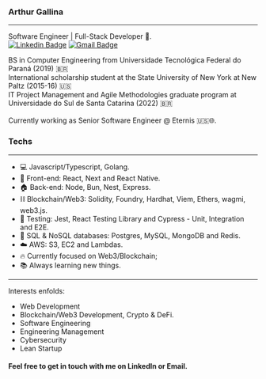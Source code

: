 <!-- <img align="right" width="400" height="400" src="https://hum-systems.com/site/templates/images/jobs/software-developer-2.png"> -->


### Arthur Gallina
---
Software Engineer | Full-Stack Developer :robot:.
<br/>
[![Linkedin Badge](https://img.shields.io/badge/-Arthur%20Gallina-6633cc?style=flat-square&logo=Linkedin&logoColor=white&link=https://www.linkedin.com/in/arthur-gallina-086768b0/)](https://www.linkedin.com/in/arthur-gallina-086768b0/) 
[![Gmail Badge](https://img.shields.io/badge/-arthur.gallina@gmail.com-6633cc?style=flat-square&logo=Gmail&logoColor=white&link=mailto:arthur.gallina@gmail.com)](mailto:arthur.gallina@gmail.com)

BS in Computer Engineering from Universidade Tecnológica Federal do Paraná (2019) :brazil:  <br/>
International scholarship student at the State University of New York at New Paltz (2015-16) :us:  <br/>
IT Project Management and Agile Methodologies graduate program at Universidade do Sul de Santa Catarina (2022) :brazil:
<br/>
<br/>
Currently working as Senior Software Engineer @ Eternis :us:🌐.

### Techs
---
- 💻 Javascript/Typescript, Golang.
- 🚀 Front-end: React, Next and React Native.
- 🏠 Back-end: Node, Bun, Nest, Express.
- ⛓️ Blockchain/Web3: Solidity, Foundry, Hardhat, Viem, Ethers, wagmi, web3.js.
- 🧪 Testing: Jest, React Testing Library and Cypress - Unit, Integration and E2E.
- 🏬 SQL & NoSQL databases: Postgres, MySQL, MongoDB and Redis.
- :cloud: AWS: S3, EC2 and Lambdas.
- :fire: Currently focused on Web3/Blockchain;
- 📚 Always learning new things.

---


Interests enfolds:
- Web Development
- Blockchain/Web3 Development, Crypto & DeFi.
- Software Engineering
- Engineering Management
- Cybersecurity
- Lean Startup


 
#### Feel free to get in touch with me on LinkedIn or Email.


<!--
**Arthurgallina1/Arthurgallina1** is a ✨ _special_ ✨ repository because its `README.md` (this file) appears on your GitHub profile.










Here are some ideas to get you started:

- 🔭 I’m currently working on ...
- 🌱 I’m currently learning ...
- 👯 I’m looking to collaborate on ...
- 🤔 I’m looking for help with ...
- 💬 Ask me about ...
- 📫 How to reach me: ...
- 😄 Pronouns: ...
- ⚡ Fun fact: ...
-->
